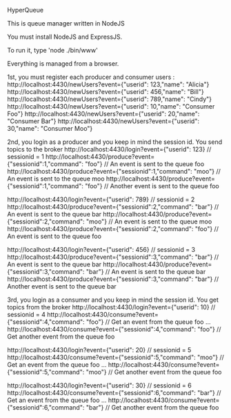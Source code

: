 HyperQueue

This is queue manager written in NodeJS

You must install NodeJS and ExpressJS.

To run it, type 'node ./bin/www'

Everything is managed from a browser.

1st, you must register each producer and consumer users : 
   http://localhost:4430/newUsers?event={"userid": 123,"name": "Alicia"}
   http://localhost:4430/newUsers?event={"userid": 456,"name": "Bill"}
   http://localhost:4430/newUsers?event={"userid": 789,"name": "Cindy"}
   http://localhost:4430/newUsers?event={"userid": 10,"name": "Consumer Foo"}
   http://localhost:4430/newUsers?event={"userid": 20,"name": "Consumer Bar"}   http://localhost:4430/newUsers?event={"userid": 30,"name": "Consumer Moo"}
   
2nd, you login as a producer and you keep in mind the session id. You send topics to the broker
   http://localhost:4430/login?event={"userid": 123}  // sessionid = 1
   http://localhost:4430/produce?event={"sessionid":1,"command": "foo"} // An event is sent to the queue foo
   http://localhost:4430/produce?event={"sessionid":1,"command": "moo"} // An event is sent to the queue moo
   http://localhost:4430/produce?event={"sessionid":1,"command": "foo"} // Another event is sent to the queue foo
   
   http://localhost:4430/login?event={"userid": 789}  // sessionid = 2
   http://localhost:4430/produce?event={"sessionid":2,"command": "bar"} // An event is sent to the queue bar
   http://localhost:4430/produce?event={"sessionid":2,"command": "moo"} // An event is sent to the queue moo
   http://localhost:4430/produce?event={"sessionid":2,"command": "foo"} // An event is sent to the queue foo

   http://localhost:4430/login?event={"userid": 456}  // sessionid = 3
   http://localhost:4430/produce?event={"sessionid":3,"command": "bar"} // An event is sent to the queue bar
   http://localhost:4430/produce?event={"sessionid":3,"command": "bar"} // An event is sent to the queue bar
   http://localhost:4430/produce?event={"sessionid":3,"command": "bar"} // Another event is sent to the queue bar
   
3rd, you login as a consumer and you keep in mind the session id. You get topics from the broker
   http://localhost:4430/login?event={"userid": 10}  // sessionid = 4
   http://localhost:4430/consume?event={"sessionid":4,"command": "foo"} // Get an event from the queue foo
    ...
   http://localhost:4430/consume?event={"sessionid":4,"command": "foo"} // Get another event from the queue foo
   
   http://localhost:4430/login?event={"userid": 20}  // sessionid = 5
   http://localhost:4430/consume?event={"sessionid":5,"command": "moo"} // Get an event from the queue foo
    ...
   http://localhost:4430/consume?event={"sessionid":5,"command": "moo"} // Get another event from the queue foo
   
   http://localhost:4430/login?event={"userid": 30}  // sessionid = 6
   http://localhost:4430/consume?event={"sessionid":6,"command": "bar"} // Get an event from the queue foo
    ...
   http://localhost:4430/consume?event={"sessionid":6,"command": "bar"} // Get another event from the queue foo
   

